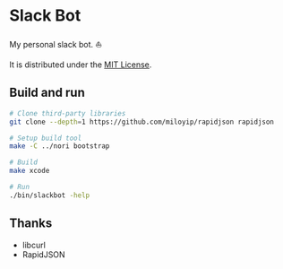 # Slack Bot

My personal slack bot. :boat:

It is distributed under the [MIT License](https://opensource.org/licenses/MIT).

## Build and run

```sh
# Clone third-party libraries
git clone --depth=1 https://github.com/miloyip/rapidjson rapidjson

# Setup build tool
make -C ../nori bootstrap

# Build
make xcode

# Run
./bin/slackbot -help
```

## Thanks

- libcurl
- RapidJSON
